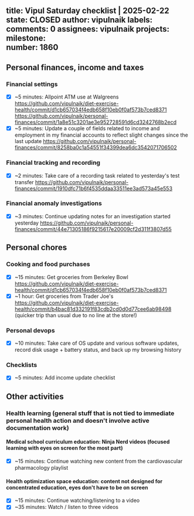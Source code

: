 title:	Vipul Saturday checklist | 2025-02-22
state:	CLOSED
author:	vipulnaik
labels:	
comments:	0
assignees:	vipulnaik
projects:	
milestone:	
number:	1860
--
## Personal finances, income and taxes

### Financial settings

- [x] ~5 minutes: Allpoint ATM use at Walgreens https://github.com/vipulnaik/diet-exercise-health/commit/d1cb657034f4edb658f10eb0f0af573b7ced8371 https://github.com/vipulnaik/personal-finances/commit/1a8e51c3201ae3e952728591d6cd3242768b2ecd
- [x] ~5 minutes: Update a couple of fields related to income and employment in my financial accounts to reflect slight changes since the last update https://github.com/vipulnaik/personal-finances/commit/8258ba0c1a54551f34399dea6dc3542071706502

### Financial tracking and recording

- [x] ~2 minutes: Take care of a recording task related to yesterday's test transfer https://github.com/vipulnaik/personal-finances/commit/1910dfc71b6f4535ddaa33511ee3ad573a45e553

### Financial anomaly investigations

- [x] ~3 minutes: Continue updating notes for an investigation started yesterday https://github.com/vipulnaik/personal-finances/commit/44e71305186f9215617e20009cf2d311f3807d55

## Personal chores

### Cooking and food purchases

- [x] ~15 minutes: Get groceries from Berkeley Bowl https://github.com/vipulnaik/diet-exercise-health/commit/d1cb657034f4edb658f10eb0f0af573b7ced8371
- [x] ~1 hour: Get groceries from Trader Joe's https://github.com/vipulnaik/diet-exercise-health/commit/b4bac81d332191f83cdb2cd0d0d77cee6ab98498 (quicker trip than usual due to no line at the store!)

### Personal devops

- [x] ~10 minutes: Take care of OS update and various software updates, record disk usage + battery status, and back up my browsing history

### Checklists

- [x] ~5 minutes: Add income update checklist

## Other activities

### Health learning (general stuff that is not tied to immediate personal health action and doesn't involve active documentation work)

#### Medical school curriculum education: Ninja Nerd videos (focused learning with eyes on screen for the most part)

- [x] ~15 minutes: Continue watching new content from the cardiovascular pharmacology playlist

#### Health optimization space education: content not designed for concentrated education, eyes don't have to be on screen

- [x] ~15 minutes: Continue watching/listening to a video
- [x] ~35 minutes: Watch / listen to three videos
